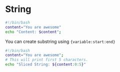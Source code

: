 # String

```bash
#!/bin/bash
content="You are awesome"
echo "Content: $content";
```

You can create substring using `{variable:start:end}`

```bash
#!/bin/bash
content="You are awesome";
# This will print first 5 characters.
echo "Sliced String: ${content:0:5}"
```
